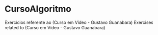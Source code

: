 # CursoAlgoritmo
Exercícios referente ao (Curso em Vídeo - Gustavo Guanabara)
Exercises related to  (Curso em Vídeo - Gustavo Guanabara)
